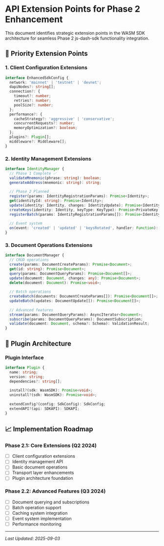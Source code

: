 # API Extension Points for Phase 2 Enhancement

This document identifies strategic extension points in the WASM SDK architecture for seamless Phase 2 js-dash-sdk functionality integration.

## 🎯 Priority Extension Points

### 1. Client Configuration Extensions
```typescript
interface EnhancedSdkConfig {
  network: 'mainnet' | 'testnet' | 'devnet';
  dapiNodes?: string[];
  connection?: {
    timeout?: number;
    retries?: number;
    poolSize?: number;
  };
  performance?: {
    cacheStrategy?: 'aggressive' | 'conservative';
    concurrentRequests?: number;
    memoryOptimization?: boolean;
  };
  plugins?: Plugin[];
  middleware?: Middleware[];
}
```

### 2. Identity Management Extensions
```typescript
interface IdentityManager {
  // Phase 1 Complete ✅
  validateMnemonic(phrase: string): boolean;
  generateAddress(mnemonic: string): string;
  
  // Phase 2 Planned
  register(params: IdentityRegistrationParams): Promise<Identity>;
  get(identityId: string): Promise<Identity>;
  update(identity: Identity, changes: IdentityUpdate): Promise<Identity>;
  createKeys(identity: Identity, keyType: KeyType): Promise<PrivateKey[]>;
  registerBatch(params: IdentityRegistrationParams[]): Promise<Identity[]>;
  
  // Event system
  on(event: 'created' | 'updated' | 'keysRotated', handler: Function): void;
}
```

### 3. Document Operations Extensions
```typescript
interface DocumentManager {
  // CRUD operations
  create(params: DocumentCreateParams): Promise<Document>;
  get(id: string): Promise<Document>;
  query(params: DocumentQueryParams): Promise<Document[]>;
  update(document: Document, changes: any): Promise<Document>;
  delete(document: Document): Promise<void>;
  
  // Batch operations
  createBatch(documents: DocumentCreateParams[]): Promise<Document[]>;
  updateBatch(updates: DocumentUpdate[]): Promise<Document[]>;
  
  // Advanced features
  stream(params: DocumentQueryParams): AsyncIterator<Document>;
  subscribe(params: DocumentQueryParams): DocumentSubscription;
  validate(document: Document, schema?: Schema): ValidationResult;
}
```

## 🔌 Plugin Architecture

### Plugin Interface
```typescript
interface Plugin {
  name: string;
  version: string;
  dependencies?: string[];
  
  install?(sdk: WasmSDK): Promise<void>;
  uninstall?(sdk: WasmSDK): Promise<void>;
  
  extendConfig?(config: SdkConfig): SdkConfig;
  extendAPI?(api: SDKAPI): SDKAPI;
}
```

## 📈 Implementation Roadmap

### Phase 2.1: Core Extensions (Q2 2024)
- [ ] Client configuration extensions
- [ ] Identity management API
- [ ] Basic document operations
- [ ] Transport layer enhancements
- [ ] Plugin architecture foundation

### Phase 2.2: Advanced Features (Q3 2024)
- [ ] Document querying and subscriptions
- [ ] Batch operation support
- [ ] Caching system integration
- [ ] Event system implementation
- [ ] Performance monitoring

---

*Last Updated: 2025-09-03*
